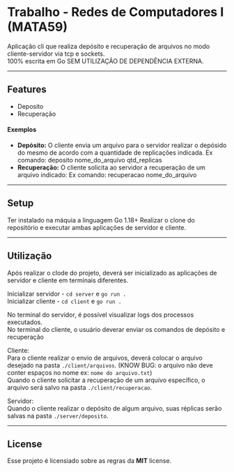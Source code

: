 Trabalho - Redes de Computadores I (MATA59)
============
Aplicação cli que realiza depósito e recuperação de arquivos no modo cliente-servidor via tcp e sockets.<br />
100% escrita em Go SEM UTILIZAÇÃO DE DEPENDÊNCIA EXTERNA.

---

## Features
- Deposito
- Recuperação

#### Exemplos
- **Depósito:** O cliente envia um arquivo para o servidor realizar o depósido do mesmo de acordo com a quantidade de replicações indicada. Ex comando: deposito nome_do_arquivo qtd_replicas 
- **Recuperação:** O cliente solicita ao servidor a recuperação de um arquivo indicado: Ex comando: recuperacao nome_do_arquivo

---

## Setup
Ter instalado na máquia a linguagem Go 1.18+
Realizar o clone do repositório e executar ambas aplicações de servidor e cliente.

---

## Utilização
Após realizar o clode do projeto, deverá ser inicializado as aplicações de servidor e cliente em terminais diferentes.

Inicializar servidor - `cd server` e `go run .`<br />
Inicializar cliente - `cd client` e `go run .`<br />

No terminal do servidor, é possível visualizar logs dos processos executados.<br />
No terminal do cliente, o usuário deverar enviar os comandos de depósito e recuperação<br />

Cliente:<br />
Para o cliente realizar o envio de arquivos, deverá colocar o arquivo desejado na pasta `./client/arquivos`. (KNOW BUG: o arquivo não deve conter espaços no nome ex: `nome do arquivo.txt`)<br />
Quando o cliente solicitar a recuperação de um arquivo específico, o arquivo será salvo na pasta `./client/recuperacao`.<br />

Servidor:<br />
Quando o cliente realizar o depósito de algum arquivo, suas réplicas serão salvas na pasta `./server/deposito`.<br />

---

## License
Esse projeto é licensiado sobre as regras da **MIT** license.

